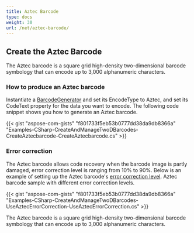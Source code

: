```yaml
---
title: Aztec Barcode
type: docs
weight: 30
url: /net/aztec-barcode/
---
```


## **Create the Aztec Barcode**
The Aztec barcode is a square grid high-density two-dimensional barcode symbology that can encode up to 3,000 alphanumeric characters.
### **How to produce an Aztec barcode**
Instantiate a [BarcodeGenerator](https://apireference.aspose.com/barcode/net/aspose.barcode.generation/barcodegenerator) and set its EncodeType to Aztec, and set its CodeText property for the data you want to encode. The following code snippet shows you how to generate an Aztec barcode.

{{< gist "aspose-com-gists" "f801733f5eb53b0777dd38da9db8366a" "Examples-CSharp-CreateAndManageTwoDBarcodes-CreateAztecbarcode-CreateAztecbarcode.cs" >}}
### **Error correction**
The Aztec barcode allows code recovery when the barcode image is partly damaged, error correction level is ranging from 10% to 90%. Below is an example of setting up the Aztec barcode's [error correction level](https://apireference.aspose.com/barcode/net/aspose.barcode.windows.forms/barcodecontrol/properties/aztecterrorlevel). Aztec barcode sample with different error correction levels.

{{< gist "aspose-com-gists" "f801733f5eb53b0777dd38da9db8366a" "Examples-CSharp-CreateAndManageTwoDBarcodes-UseAztecErrorCorrection-UseAztecErrorCorrection.cs" >}}

The Aztec barcode is a square grid high-density two-dimensional barcode symbology that can encode up to 3,000 alphanumeric characters.
